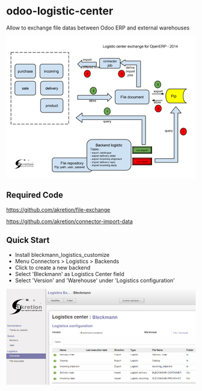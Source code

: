 odoo-logistic-center
====================

Allow to exchange file datas between Odoo ERP and external warehouses


![Logistics Connector](/connector_logistics_center/doc/logistics_connector.png "Logitics Center Connector")



Required Code
-----------------

https://github.com/akretion/file-exchange

https://github.com/akretion/connector-import-data


Quick Start
--------------

* Install bleckmann_logistics_customize
* Menu Connectors > Logistics > Backends
* Click to create a new backend 
* Select 'Bleckmann' as Logistics Center field
* Select 'Version' and 'Warehouse' under 'Logistics configuration'


![Logistics Connector](/connector_logistics_center/doc/logistics_task.png "Logitics Center Connector")

